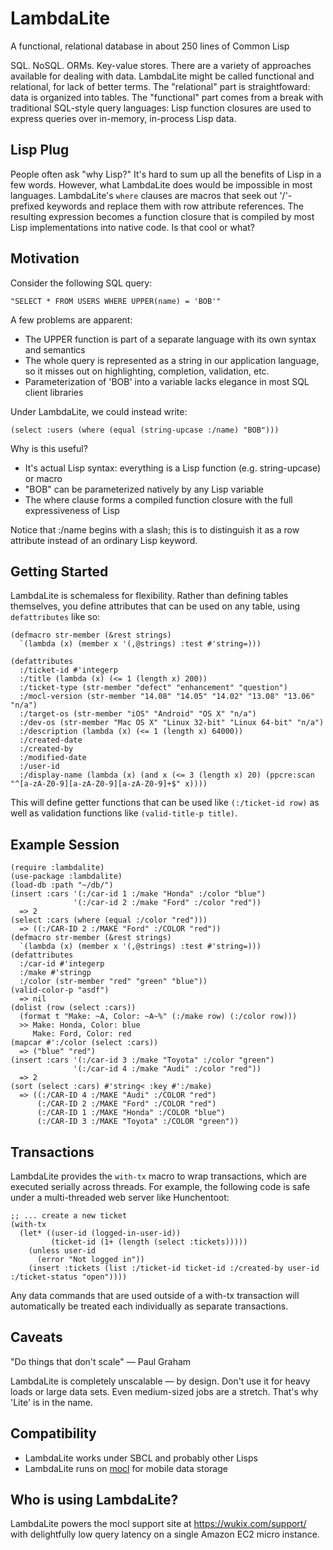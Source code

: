 LambdaLite
==========

A functional, relational database in about 250 lines of Common Lisp

SQL. NoSQL. ORMs. Key-value stores. There are a variety of approaches available for dealing with data. LambdaLite might be called functional and relational, for lack of better terms. The "relational" part is straightfoward: data is organized into tables. The "functional" part comes from a break with traditional SQL-style query languages: Lisp function closures are used to express queries over in-memory, in-process Lisp data.

## Lisp Plug
People often ask "why Lisp?" It's hard to sum up all the benefits of Lisp in a few words. However, what LambdaLite does would be impossible in most languages. LambdaLite's `where` clauses are macros that seek out '/'-prefixed keywords and replace them with row attribute references. The resulting expression becomes a function closure that is compiled by most Lisp implementations into native code. Is that cool or what?

## Motivation
Consider the following SQL query:

    "SELECT * FROM USERS WHERE UPPER(name) = 'BOB'"
A few problems are apparent:
* The UPPER function is part of a separate language with its own syntax and semantics
* The whole query is represented as a string in our application language, so it misses out on highlighting, completion, validation, etc.
* Parameterization of 'BOB' into a variable lacks elegance in most SQL client libraries

Under LambdaLite, we could instead write:

    (select :users (where (equal (string-upcase :/name) "BOB")))
Why is this useful?
* It's actual Lisp syntax: everything is a Lisp function (e.g. string-upcase) or macro
* "BOB" can be parameterized natively by any Lisp variable
* The where clause forms a compiled function closure with the full expressiveness of Lisp

Notice that :/name begins with a slash; this is to distinguish it as a row attribute instead of an ordinary Lisp keyword.

## Getting Started
LambdaLite is schemaless for flexibility. Rather than defining tables themselves, you define attributes that can be used on any table, using `defattributes` like so:

    (defmacro str-member (&rest strings)
      `(lambda (x) (member x '(,@strings) :test #'string=)))

    (defattributes
      :/ticket-id #'integerp
      :/title (lambda (x) (<= 1 (length x) 200))
      :/ticket-type (str-member "defect" "enhancement" "question")
      :/mocl-version (str-member "14.08" "14.05" "14.02" "13.08" "13.06" "n/a")
      :/target-os (str-member "iOS" "Android" "OS X" "n/a")
      :/dev-os (str-member "Mac OS X" "Linux 32-bit" "Linux 64-bit" "n/a")
      :/description (lambda (x) (<= 1 (length x) 64000))
      :/created-date
      :/created-by
      :/modified-date
      :/user-id
      :/display-name (lambda (x) (and x (<= 3 (length x) 20) (ppcre:scan "^[a-zA-Z0-9][a-zA-Z0-9][a-zA-Z0-9]+$" x))))

This will define getter functions that can be used like `(:/ticket-id row)` as well as validation functions like `(valid-title-p title)`.

## Example Session
    (require :lambdalite)
    (use-package :lambdalite)
    (load-db :path "~/db/")
    (insert :cars '(:/car-id 1 :/make "Honda" :/color "blue")
                  '(:/car-id 2 :/make "Ford" :/color "red"))
      => 2
    (select :cars (where (equal :/color "red")))
      => ((:/CAR-ID 2 :/MAKE "Ford" :/COLOR "red"))
    (defmacro str-member (&rest strings)
      `(lambda (x) (member x '(,@strings) :test #'string=)))
    (defattributes
      :/car-id #'integerp 
      :/make #'stringp 
      :/color (str-member "red" "green" "blue"))
    (valid-color-p "asdf")
      => nil
    (dolist (row (select :cars)) 
      (format t "Make: ~A, Color: ~A~%" (:/make row) (:/color row)))
      >> Make: Honda, Color: blue
         Make: Ford, Color: red
    (mapcar #':/color (select :cars))
      => ("blue" "red")
    (insert :cars '(:/car-id 3 :/make "Toyota" :/color "green") 
                  '(:/car-id 4 :/make "Audi" :/color "red"))
      => 2
    (sort (select :cars) #'string< :key #':/make)
      => ((:/CAR-ID 4 :/MAKE "Audi" :/COLOR "red")
          (:/CAR-ID 2 :/MAKE "Ford" :/COLOR "red")
          (:/CAR-ID 1 :/MAKE "Honda" :/COLOR "blue")
          (:/CAR-ID 3 :/MAKE "Toyota" :/COLOR "green"))

## Transactions
LambdaLite provides the `with-tx` macro to wrap transactions, which are executed serially across threads. For example, the following code is safe under a multi-threaded web server like Hunchentoot:

    ;; ... create a new ticket
    (with-tx 
      (let* ((user-id (logged-in-user-id))
             (ticket-id (1+ (length (select :tickets)))))
        (unless user-id 
          (error "Not logged in"))
        (insert :tickets (list :/ticket-id ticket-id :/created-by user-id :/ticket-status "open"))))
Any data commands that are used outside of a with-tx transaction will automatically be treated each individually as separate transactions.

## Caveats
"Do things that don't scale" &mdash; Paul Graham

LambdaLite is completely unscalable &mdash; by design. Don't use it for heavy loads or large data sets. Even medium-sized jobs are a stretch. That's why 'Lite' is in the name.

## Compatibility
* LambdaLite works under SBCL and probably other Lisps
* LambdaLite runs on [mocl](https://wukix.com/mocl) for mobile data storage

## Who is using LambdaLite?
LambdaLite powers the mocl support site at https://wukix.com/support/ with delightfully low query latency on a single Amazon EC2 micro instance.

